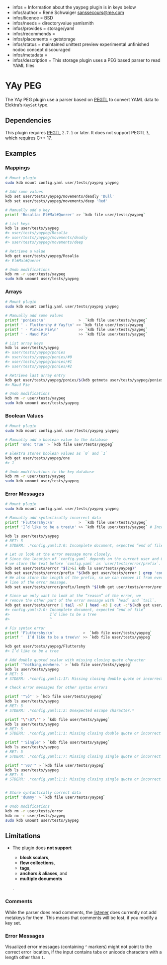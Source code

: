 - infos = Information about the yaypeg plugin is in keys below
- infos/author = René Schwaiger <sanssecours@me.com>
- infos/licence = BSD
- infos/needs = directoryvalue yamlsmith
- infos/provides = storage/yaml
- infos/recommends =
- infos/placements = getstorage
- infos/status = maintained unittest preview experimental unfinished nodoc concept discouraged
- infos/metadata =
- infos/description = This storage plugin uses a PEG based parser to read YAML files

# YAy PEG

The YAy PEG plugin use a parser based on [PEGTL](https://github.com/taocpp/PEGTL) to convert YAML data to Elektra’s `KeySet` type.

## Dependencies

This plugin requires [PEGTL](https://repology.org/project/pegtl/versions) `2.7.1` or later. It does not support PEGTL `3`, which requires C++ 17.

## Examples

### Mappings

```sh
# Mount plugin
sudo kdb mount config.yaml user/tests/yaypeg yaypeg

# Add some values
kdb set user/tests/yaypeg/movements/deadly 'Dull'
kdb set user/tests/yaypeg/movements/deep 'Red'

# Manually add a key
printf 'Rosalía: El#Mal#Querer' >> `kdb file user/tests/yaypeg`

# List keys
kdb ls user/tests/yaypeg
#> user/tests/yaypeg/Rosalía
#> user/tests/yaypeg/movements/deadly
#> user/tests/yaypeg/movements/deep

# Retrieve a value
kdb get user/tests/yaypeg/Rosalía
#> El#Mal#Querer

# Undo modifications
kdb rm -r user/tests/yaypeg
sudo kdb umount user/tests/yaypeg
```

### Arrays

```sh
# Mount plugin
sudo kdb mount config.yaml user/tests/yaypeg yaypeg

# Manually add some values
printf 'ponies:\n'               >  `kdb file user/tests/yaypeg`
printf ' - Fluttershy # Yay!\n' >> `kdb file user/tests/yaypeg`
printf ' - Pinkie Pie\n'         >> `kdb file user/tests/yaypeg`
printf ' - Maud Pie'             >> `kdb file user/tests/yaypeg`

# List array keys
kdb ls user/tests/yaypeg
#> user/tests/yaypeg/ponies
#> user/tests/yaypeg/ponies/#0
#> user/tests/yaypeg/ponies/#1
#> user/tests/yaypeg/ponies/#2

# Retrieve last array entry
kdb get user/tests/yaypeg/ponies/$(kdb getmeta user/tests/yaypeg/ponies array)
#> Maud Pie

# Undo modifications
kdb rm -r user/tests/yaypeg
sudo kdb umount user/tests/yaypeg
```

### Boolean Values

```sh
# Mount plugin
sudo kdb mount config.yaml user/tests/yaypeg yaypeg

# Manually add a boolean value to the database
printf 'one: true' > `kdb file user/tests/yaypeg`

# Elektra stores boolean values as `0` and `1`
kdb get user/tests/yaypeg/one
#> 1

# Undo modifications to the key database
kdb rm -r user/tests/yaypeg
sudo kdb umount user/tests/yaypeg
```

### Error Messages

```sh
# Mount plugin
sudo kdb mount config.yaml user/tests/yaypeg yaypeg

# Manually add syntactically incorrect data
printf 'Fluttershy:\n'           >  `kdb file user/tests/yaypeg`
printf 'I’d like to be a tree\n' >> `kdb file user/tests/yaypeg` # Incorrect indentation

kdb ls user/tests/yaypeg
# RET: 5
# STDERR: .*config.yaml:2:0: Incomplete document, expected “end of file”.*

# Let us look at the error message more closely.
# Since the location of `config.yaml` depends on the current user and OS,
# we store the text before `config.yaml` as `user/tests/error/prefix`.
kdb set user/tests/error "$(2>&1 kdb ls user/tests/yaypeg)"
kdb set user/tests/error/prefix "$(kdb get user/tests/error | grep 'config.yaml' | head -1 | sed -E 's/(.*)config.yaml.*/\1/')"
# We also store the length of the prefix, so we can remove it from every
# line of the error message.
kdb set user/tests/error/prefix/length "$(kdb get user/tests/error/prefix | wc -c | sed 's/[ ]*//g')"

# Since we only want to look at the “reason” of the error, we
# remove the other part of the error message with `head` and `tail`.
kdb get user/tests/error | tail -n7 | head -n3 | cut -c"$(kdb get user/tests/error/prefix/length)"-
#> config.yaml:2:0: Incomplete document, expected “end of file”
#>                  I’d like to be a tree
#>                  ^

# Fix syntax error
printf 'Fluttershy:\n'             >  `kdb file user/tests/yaypeg`
printf '  I’d like to be a tree\n' >> `kdb file user/tests/yaypeg`

kdb get user/tests/yaypeg/Fluttershy
#> I’d like to be a tree

# Add double quoted scalar with missing closing quote character
printf '"nothing,nowhere.' > `kdb file user/tests/yaypeg`
kdb ls user/tests/yaypeg
# RET: 5
# STDERR: .*config.yaml:1:17: Missing closing double quote or incorrect value inside flow scalar.*

# Check error messages for other syntax errors

printf '"\ö"' > `kdb file user/tests/yaypeg`
kdb ls user/tests/yaypeg
# RET: 5
# STDERR: .*config.yaml:1:2: Unexpected escape character.*

printf "\"\07\"" > `kdb file user/tests/yaypeg`
kdb ls user/tests/yaypeg
# RET: 5
# STDERR: .*config.yaml:1:1: Missing closing double quote or incorrect value inside flow scalar.*

printf "'Single" > `kdb file user/tests/yaypeg`
kdb ls user/tests/yaypeg
# RET: 5
# STDERR: .*config.yaml:1:7: Missing closing single quote or incorrect value inside flow scalar.*

printf "'\07'" > `kdb file user/tests/yaypeg`
kdb ls user/tests/yaypeg
# RET: 5
# STDERR: .*config.yaml:1:1: Missing closing single quote or incorrect value inside flow scalar.*


# Store syntactically correct data
printf 'dummy' > `kdb file user/tests/yaypeg`

# Undo modifications
kdb rm -r user/tests/error
kdb rm -r user/tests/yaypeg
sudo kdb umount user/tests/yaypeg
```

## Limitations

- The plugin does **not support**

  - **block scalars**,
  - **flow collections**,
  - **tags**,
  - **anchors & aliases**, and
  - **multiple documents**

  .

### Comments

While the parser does read comments, the [listener](listener.cpp) does currently not add metakeys for them. This means that comments will be lost, if you modify a key set.

### Error Messages

Visualized error messages (containing `^` markers) might not point to the correct error location, if the input contains tabs or unicode characters with a length other than `1`.
